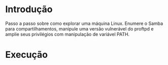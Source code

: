 # Introdução

Passo a passo sobre como explorar uma máquina Linux. Enumere o Samba para compartilhamentos, manipule uma versão vulnerável do proftpd e amplie seus privilégios com manipulação de variável PATH.

# Execução

